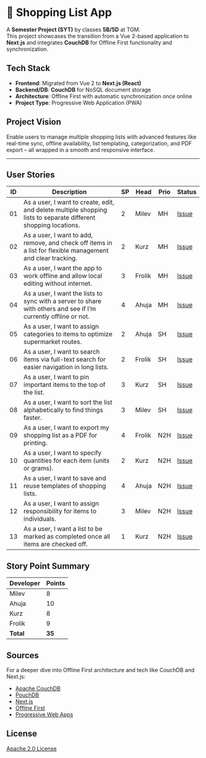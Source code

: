 # 🛒 Shopping List App

A **Semester Project (SYT)** by classes **5B/5D** at TGM.  
This project showcases the transition from a Vue 2-based application to **Next.js** and integrates **CouchDB** for Offline First functionality and synchronization.

## Tech Stack

- **Frontend**: Migrated from Vue 2 to **Next.js (React)**
- **Backend/DB**: **CouchDB** for NoSQL document storage
- **Architecture**: Offline First with automatic synchronization once online
- **Project Type**: Progressive Web Application (PWA)

## Project Vision

Enable users to manage multiple shopping lists with advanced features like real-time sync, offline availability, list templating, categorization, and PDF export – all wrapped in a smooth and responsive interface.

---

## User Stories

| ID  | Description                                                                                                                                                                                                                              | SP | Head   | Prio | Status |
| --- | ---------------------------------------------------------------------------------------------------------------------------------------------------------------------------------------------------------------------------------------- |----|--------|------|--------|
| 01  | As a user, I want to create, edit, and delete multiple shopping lists to separate different shopping locations.                                                                                                                        | 2  | Milev  | MH   | [Issue](https://github.com/TGM-HIT/syt5-gek1051-mobile-application-unemployed/issues/2) |
| 02  | As a user, I want to add, remove, and check off items in a list for flexible management and clear tracking.                                                                                                                             | 2  | Kurz   | MH   | [Issue](https://github.com/TGM-HIT/syt5-gek1051-mobile-application-unemployed/issues/6) |
| 03  | As a user, I want the app to work offline and allow local editing without internet.                                                                                                                                                     | 3  | Frolik | MH   | [Issue](https://github.com/TGM-HIT/syt5-gek1051-mobile-application-unemployed/issues/9) |
| 04  | As a user, I want the lists to sync with a server to share with others and see if I’m currently offline or not.                                                                                                                         | 4  | Ahuja  | MH   | [Issue](https://github.com/TGM-HIT/syt5-gek1051-mobile-application-unemployed/issues/7) |
| 05  | As a user, I want to assign categories to items to optimize supermarket routes.                                                                                                                                                          | 2  | Ahuja  | SH   | [Issue](https://github.com/TGM-HIT/syt5-gek1051-mobile-application-unemployed/issues/13) |
| 06  | As a user, I want to search items via full-text search for easier navigation in long lists.                                                                                                                                              | 2  | Frolik | SH   | [Issue](https://github.com/TGM-HIT/syt5-gek1051-mobile-application-unemployed/issues/12) |
| 07  | As a user, I want to pin important items to the top of the list.                                                                                                                                                                         | 3  | Kurz   | SH   | [Issue](https://github.com/TGM-HIT/syt5-gek1051-mobile-application-unemployed/issues/8) |
| 08  | As a user, I want to sort the list alphabetically to find things faster.                                                                                                                                                                 | 3  | Milev  | SH   | [Issue](https://github.com/TGM-HIT/syt5-gek1051-mobile-application-unemployed/issues/11) |
| 09  | As a user, I want to export my shopping list as a PDF for printing.                                                                                                                                                                      | 4  | Frolik | N2H  | [Issue](https://github.com/TGM-HIT/syt5-gek1051-mobile-application-unemployed/issues/14) |
| 10  | As a user, I want to specify quantities for each item (units or grams).                                                                                                                                                                  | 2  | Kurz   | N2H  | [Issue](https://github.com/TGM-HIT/syt5-gek1051-mobile-application-unemployed/issues/10) |
| 11  | As a user, I want to save and reuse templates of shopping lists.                                                                                                                                                                         | 4  | Ahuja  | N2H  | [Issue](https://github.com/TGM-HIT/syt5-gek1051-mobile-application-unemployed/issues/15) |
| 12  | As a user, I want to assign responsibility for items to individuals.                                                                                                                                                                     | 3  | Milev  | N2H  | [Issue](https://github.com/TGM-HIT/syt5-gek1051-mobile-application-unemployed/issues/17) |
| 13  | As a user, I want a list to be marked as completed once all items are checked off.                                                                                                                                                      | 1  | Kurz   | N2H  | [Issue](https://github.com/TGM-HIT/syt5-gek1051-mobile-application-unemployed/issues/16) |


## Story Point Summary

| Developer | Points |
|-----------|--------|
| Milev     | 8      |
| Ahuja     | 10     |
| Kurz      | 8      |
| Frolik    | 9      |
| **Total** | **35** |


## Sources

For a deeper dive into Offline First architecture and tech like CouchDB and Next.js:
- [Apache CouchDB](https://couchdb.apache.org/)
- [PouchDB](https://pouchdb.com/)
- [Next.js](https://nextjs.org/)
- [Offline First](http://offlinefirst.org/)
- [Progressive Web Apps](https://developer.mozilla.org/en-US/docs/Web/Progressive_web_apps)



## License

[Apache 2.0 License](LICENSE)

